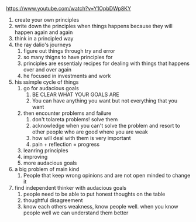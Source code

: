 https://www.youtube.com/watch?v=Y1OpbDWp8KY

1. create your own principles
2.  write down the principles when things happens because they will happen again and again
3. think in a principled way
4. the ray dalio's journeys
	1. figure out things through try and error
	2. so many thigns to have principles for
	3. principles are essentialy recipes for dealing with things that happens over and over again
	4. he focused in investments and work
5. his ssimple cycle of things
	1. go for audacious goals
		1. BE CLEAR WHAT YOUR GOALS ARE
		2. You can have anything you want but not everything that you want
	2. then encounter problems and failure
		1. don't tolareta problems! solve them
		2. acknowledge when you can't solve the problem and resort to other people who are good where you are weak
		3. how will deal with them is very important
		4. pain + reflection = progress
	4. leanring principles
	5. improving 
	6. more audacious goals
6. a big problem of main kind
	1. People that keep wrong opinions and are not open minded to change it
7. find independent thinker with audacious goals
	1. people need to be able to put honest thoughts on the table
	2. thoughtful disagreement
	3.  know each others weakness, know people well. when you know people well we can understand them better 